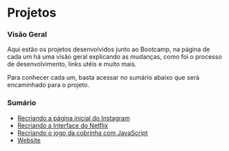 # Projetos

### Visão Geral
<p>Aqui estão os projetos desenvolvidos junto ao Bootcamp, na página de cada um há uma visão geral explicando as mudanças, como foi o processo  de desenvolvimento, links utéis e muito mais.</p>
<p> Para conhecer cada um, basta acessar no sumário abaixo que será encaminhado para o projeto.</p>

### Sumário

<ul>
  <li><a href="https://github.com/stpn-lopes/InstaWorld"</a>Recriando a página inicial do Instagram</li>
  <li><a href="https://github.com/stpn-lopes/dio_estudos/tree/main/html_web_developer/Projetos/recriando-interface-netflix">Recriando a Interface do Netflix</a></li>
  <li><a href="https://github.com/stpn-lopes/dio_estudos/tree/main/html_web_developer/Projetos/recriando-jogo-cobrinha-js">Recriando o jogo da cobrinha com JavaScript</a></li>
  <li><a href="#">Website</a></li>
</ul>
